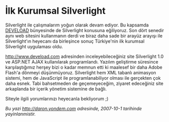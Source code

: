 # İlk Kurumsal Silverlight 

Silverlight ile çalışmalarım yoğun olarak devam ediyor. Bu kapsamda
[DEVELOAD](http://www.deveload.com) bünyesinde de Silverlight konusuna
eğiliyoruz. Son dört senedir aynı web sitesini kullanmanın derdi ve
biraz daha sade bir arayüz arayışı ile Silverlight'ın heyecanı da
birleşince sonuç Türkiye'nin ilk kurumsal Silverlight uygulaması oldu.

<http://www.deveload.com> adresinden inceleyebileceğiniz site
Silverlight 1.0 ve ASP.NET AJAX kullanılarak programlandı. Yazılım
geliştirme süresince karşılaştığımız herşey bizi o kadar memnun etti ki
maalesef bir daha Adobe Flash'a dönmeyi düşünmüyoruz. Silverlight hem
XML tabanlı animasyon sistemi, hem de JavaScript ile programlanabiliyor
olması ile gerçekten çok daha esnek. Tabi bahsetmeden de geçemeyeceğim,
ziyaret edeceğiniz site arkaplanda bir içerik yönetim sistemine de
bağlı.

Siteyle ilgili yorumlarınızı heyecanla bekliyorum ;)


*Bu yazi http://daron.yondem.com adresinde, 2007-10-1 tarihinde yayinlanmistir.*